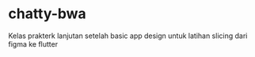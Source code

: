# chatty-bwa
Kelas prakterk lanjutan setelah basic app design untuk latihan slicing dari figma ke flutter
